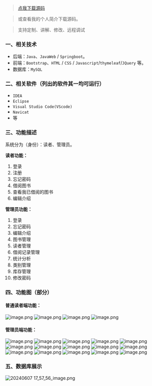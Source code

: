 > [点我下载源码](https://www.notmaker.com/detail/dc02a455de3a446d8f8929a4c6304285/ghp) 


> 或查看我的个人简介下载源码。

> 支持定制、讲解、修改、远程调试


### 一、相关技术
- 后端：`Java`、`JavaWeb` / `Springboot`。
- 前端：`Bootstrap`、`HTML` / `CSS` / `Javascript`/`thymeleaf`/`JQuery` 等。
- 数据库：`MySQL`

### 二、相关软件（列出的软件其一均可运行）
- `IDEA`
- `Eclipse`
- `Visual Studio Code(VScode)`
- `Navicat`
- 等

### 三、功能描述
系统分为（身份）：读者、管理员。

**读者功能：**
1. 登录
2. 注册
3. 忘记密码
4. 借阅图书
5. 查看我已借阅的图书
6. 编辑介绍


**管理员功能：**
1. 登录
2. 忘记密码
3. 编辑介绍
4. 图书管理
5. 读者管理
6. 借阅记录管理
7. 统计分析
8. 类别管理
9. 库存管理
10. 修改密码

### 四、功能图（部分）

#### 普通读者端功能：
![image.png](https://store.ptcc9.top/notmaker/user_upload/ae6ec43fc66749518e7171ae10209a44/2024-06-07%2017:46:07_image.png)
![image.png](https://store.ptcc9.top/notmaker/user_upload/ae6ec43fc66749518e7171ae10209a44/2024-06-07%2017:47:14_image.png)
![image.png](https://store.ptcc9.top/notmaker/user_upload/ae6ec43fc66749518e7171ae10209a44/2024-06-07%2017:47:39_image.png)
![image.png](https://store.ptcc9.top/notmaker/user_upload/ae6ec43fc66749518e7171ae10209a44/2024-06-07%2017:50:18_image.png)
#### 管理员端功能：
![image.png](https://store.ptcc9.top/notmaker/user_upload/ae6ec43fc66749518e7171ae10209a44/2024-06-07%2017:51:44_image.png)
![image.png](https://store.ptcc9.top/notmaker/user_upload/ae6ec43fc66749518e7171ae10209a44/2024-06-07%2017:52:33_image.png)
![image.png](https://store.ptcc9.top/notmaker/user_upload/ae6ec43fc66749518e7171ae10209a44/2024-06-07%2017:52:58_image.png)
![image.png](https://store.ptcc9.top/notmaker/user_upload/ae6ec43fc66749518e7171ae10209a44/2024-06-07%2017:53:21_image.png)
![image.png](https://store.ptcc9.top/notmaker/user_upload/ae6ec43fc66749518e7171ae10209a44/2024-06-07%2017:54:01_image.png)
![image.png](https://store.ptcc9.top/notmaker/user_upload/ae6ec43fc66749518e7171ae10209a44/2024-06-07%2017:54:23_image.png)
![image.png](https://store.ptcc9.top/notmaker/user_upload/ae6ec43fc66749518e7171ae10209a44/2024-06-07%2017:54:33_image.png)
![image.png](https://store.ptcc9.top/notmaker/user_upload/ae6ec43fc66749518e7171ae10209a44/2024-06-07%2017:55:09_image.png)
![image.png](https://store.ptcc9.top/notmaker/user_upload/ae6ec43fc66749518e7171ae10209a44/2024-06-07%2017:55:30_image.png)
![image.png](https://store.ptcc9.top/notmaker/user_upload/ae6ec43fc66749518e7171ae10209a44/2024-06-07%2017:55:48_image.png)
![image.png](https://store.ptcc9.top/notmaker/user_upload/ae6ec43fc66749518e7171ae10209a44/2024-06-07%2017:56:22_image.png)
![image.png](https://store.ptcc9.top/notmaker/user_upload/ae6ec43fc66749518e7171ae10209a44/2024-06-07%2017:56:37_image.png)
![image.png](https://store.ptcc9.top/notmaker/user_upload/ae6ec43fc66749518e7171ae10209a44/2024-06-07%2017:56:53_image.png)
![image.png](https://store.ptcc9.top/notmaker/user_upload/ae6ec43fc66749518e7171ae10209a44/2024-06-07%2017:57:24_image.png)
![image.png](https://store.ptcc9.top/notmaker/user_upload/ae6ec43fc66749518e7171ae10209a44/2024-06-07%2017:57:37_image.png)
### 五、数据库展示
![20240607 17_57_56_image.png](https://store.ptcc9.top/notmaker/user_upload/ae6ec43fc66749518e7171ae10209a44/2024-06-07%2020:46:17_2024-06-07%2017_57_56_image.png)
